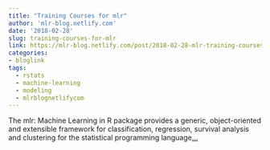 ```yaml
---
title: "Training Courses for mlr"
author: 'mlr-blog.netlify.com'
date: '2018-02-28'
slug: training-courses-for-mlr
link: https://mlr-blog.netlify.com/post/2018-02-28-mlr-training-courses/
categories:
- bloglink
tags:
  - rstats
  - machine-learning
  - modeling
  - mlrblognetlifycom
---
```


The mlr: Machine Learning in R package provides a generic, object-oriented and extensible framework for classification, regression, survival analysis and clustering for the statistical programming language[... <i class="fas fa-external-link-alt"></i>](https://mlr-blog.netlify.com/post/2018-02-28-mlr-training-courses/)

